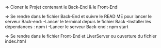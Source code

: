=> Cloner le Projet contenant le Back-End & le Front-End

=> Se rendre dans le fichier Back-End et suivre le READ ME pour lancer le serveur Back-end:
-Lancer le terminal depuis le fichier Back
-Installer les dépendances : npm i
-Lancer le serveur Back-end : npm start

=> Se rendre dans le fichier Front-End et LiverServer ou ouverture du fichier index.html
